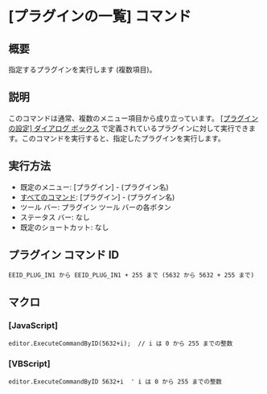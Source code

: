 # \[プラグインの一覧\] コマンド

## 概要

指定するプラグインを実行します (複数項目)。

## 説明

このコマンドは通常、複数のメニュー項目から成り立っています。 [\[プラグインの設定\] ダイアログ ボックス](../../dlg/plugins/index) で定義されているプラグインに対して実行できます。このコマンドを実行すると、指定したプラグインを実行します。

## 実行方法

- 既定のメニュー: \[プラグイン\] \- (プラグイン名)
- [すべてのコマンド](../../glossary/allcommands): \[プラグイン\] \- (プラグイン名)
- ツール バー: プラグイン ツール バーの各ボタン
- ステータス バー: なし
- 既定のショートカット: なし

## プラグイン コマンド ID

```
EEID_PLUG_IN1 から EEID_PLUG_IN1 + 255 まで (5632 から 5632 + 255 まで)```

## マクロ

### \[JavaScript\]

```
editor.ExecuteCommandByID(5632+i);  // i は 0 から 255 までの整数
```

### \[VBScript\]

```
editor.ExecuteCommandByID 5632+i  ' i は 0 から 255 までの整数
```
